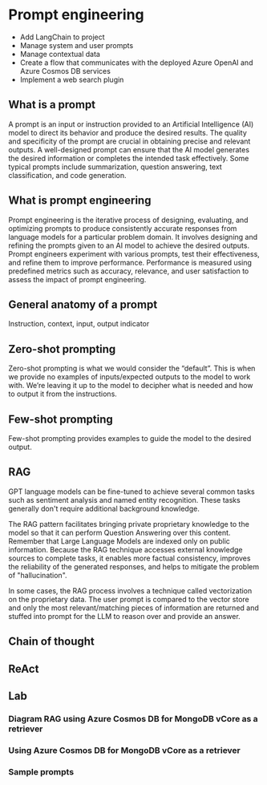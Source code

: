 # Prompt engineering

- Add LangChain to project
- Manage system and user prompts
- Manage contextual data
- Create a flow that communicates with the deployed Azure OpenAI and Azure Cosmos DB services
- Implement a web search plugin

## What is a prompt

A prompt is an input or instruction provided to an Artificial Intelligence (AI) model to direct its behavior and produce the desired results. The quality and specificity of the prompt are crucial in obtaining precise and relevant outputs. A well-designed prompt can ensure that the AI model generates the desired information or completes the intended task effectively. Some typical prompts include summarization, question answering, text classification, and code generation.

## What is prompt engineering

Prompt engineering is the iterative process of designing, evaluating, and optimizing prompts to produce consistently accurate responses from language models for a particular problem domain. It involves designing and refining the prompts given to an AI model to achieve the desired outputs. Prompt engineers experiment with various prompts, test their effectiveness, and refine them to improve performance. Performance is measured using predefined metrics such as accuracy, relevance, and user satisfaction to assess the impact of prompt engineering.

## General anatomy of a prompt
Instruction, context, input, output indicator

## Zero-shot prompting

Zero-shot prompting is what we would consider the “default”. This is when we provide no examples of inputs/expected outputs to the model to work with. We’re leaving it up to the model to decipher what is needed and how to output it from the instructions.

## Few-shot prompting

Few-shot prompting provides examples to guide the model to the desired output.

## RAG

GPT language models can be fine-tuned to achieve several common tasks such as sentiment analysis and named entity recognition. These tasks generally don't require additional background knowledge.

The RAG pattern facilitates bringing private proprietary knowledge to the model so that it can perform Question Answering over this content. Remember that Large Language Models are indexed only on public information.
Because the RAG technique accesses external knowledge sources to complete tasks, it enables more factual consistency, improves the reliability of the generated responses, and helps to mitigate the problem of "hallucination".

In some cases, the RAG process involves a technique called vectorization on the proprietary data. The user prompt is compared to the vector store and only the most relevant/matching pieces of information are returned and stuffed into prompt for the LLM to reason over and provide an answer.

## Chain of thought
## ReAct

## Lab
### Diagram RAG using Azure Cosmos DB for MongoDB vCore as a retriever
### Using Azure Cosmos DB for MongoDB vCore as a retriever
### Sample prompts

